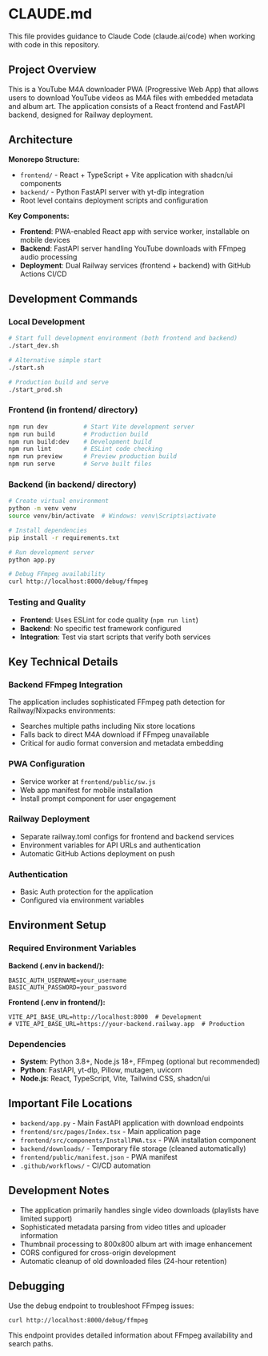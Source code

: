 # CLAUDE.md

This file provides guidance to Claude Code (claude.ai/code) when working with code in this repository.

## Project Overview

This is a YouTube M4A downloader PWA (Progressive Web App) that allows users to download YouTube videos as M4A files with embedded metadata and album art. The application consists of a React frontend and FastAPI backend, designed for Railway deployment.

## Architecture

**Monorepo Structure:**
- `frontend/` - React + TypeScript + Vite application with shadcn/ui components
- `backend/` - Python FastAPI server with yt-dlp integration
- Root level contains deployment scripts and configuration

**Key Components:**
- **Frontend**: PWA-enabled React app with service worker, installable on mobile devices
- **Backend**: FastAPI server handling YouTube downloads with FFmpeg audio processing
- **Deployment**: Dual Railway services (frontend + backend) with GitHub Actions CI/CD

## Development Commands

### Local Development
```bash
# Start full development environment (both frontend and backend)
./start_dev.sh

# Alternative simple start
./start.sh

# Production build and serve
./start_prod.sh
```

### Frontend (in frontend/ directory)
```bash
npm run dev          # Start Vite development server
npm run build        # Production build
npm run build:dev    # Development build
npm run lint         # ESLint code checking
npm run preview      # Preview production build
npm run serve        # Serve built files
```

### Backend (in backend/ directory)
```bash
# Create virtual environment
python -m venv venv
source venv/bin/activate  # Windows: venv\Scripts\activate

# Install dependencies
pip install -r requirements.txt

# Run development server
python app.py

# Debug FFmpeg availability
curl http://localhost:8000/debug/ffmpeg
```

### Testing and Quality
- **Frontend**: Uses ESLint for code quality (`npm run lint`)
- **Backend**: No specific test framework configured
- **Integration**: Test via start scripts that verify both services

## Key Technical Details

### Backend FFmpeg Integration
The application includes sophisticated FFmpeg path detection for Railway/Nixpacks environments:
- Searches multiple paths including Nix store locations
- Falls back to direct M4A download if FFmpeg unavailable
- Critical for audio format conversion and metadata embedding

### PWA Configuration
- Service worker at `frontend/public/sw.js`
- Web app manifest for mobile installation
- Install prompt component for user engagement

### Railway Deployment
- Separate railway.toml configs for frontend and backend services
- Environment variables for API URLs and authentication
- Automatic GitHub Actions deployment on push

### Authentication
- Basic Auth protection for the application
- Configured via environment variables

## Environment Setup

### Required Environment Variables

**Backend (.env in backend/):**
```
BASIC_AUTH_USERNAME=your_username
BASIC_AUTH_PASSWORD=your_password
```

**Frontend (.env in frontend/):**
```
VITE_API_BASE_URL=http://localhost:8000  # Development
# VITE_API_BASE_URL=https://your-backend.railway.app  # Production
```

### Dependencies
- **System**: Python 3.8+, Node.js 18+, FFmpeg (optional but recommended)
- **Python**: FastAPI, yt-dlp, Pillow, mutagen, uvicorn
- **Node.js**: React, TypeScript, Vite, Tailwind CSS, shadcn/ui

## Important File Locations

- `backend/app.py` - Main FastAPI application with download endpoints
- `frontend/src/pages/Index.tsx` - Main application page
- `frontend/src/components/InstallPWA.tsx` - PWA installation component
- `backend/downloads/` - Temporary file storage (cleaned automatically)
- `frontend/public/manifest.json` - PWA manifest
- `.github/workflows/` - CI/CD automation

## Development Notes

- The application primarily handles single video downloads (playlists have limited support)
- Sophisticated metadata parsing from video titles and uploader information
- Thumbnail processing to 800x800 album art with image enhancement
- CORS configured for cross-origin development
- Automatic cleanup of old downloaded files (24-hour retention)

## Debugging

Use the debug endpoint to troubleshoot FFmpeg issues:
```bash
curl http://localhost:8000/debug/ffmpeg
```

This endpoint provides detailed information about FFmpeg availability and search paths.